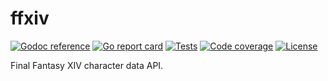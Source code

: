 # ffxiv

[![Godoc reference][godoc-image]][godoc-url]
[![Go report card][goreportcard-image]][goreportcard-url]
[![Tests][travis-image]][travis-url]
[![Code coverage][codecov-image]][codecov-url]
[![License][license-image]][license-url]

Final Fantasy XIV character data API.

[godoc-image]: https://godoc.org/github.com/animenotifier/ffxiv?status.svg
[godoc-url]: https://godoc.org/github.com/animenotifier/ffxiv
[goreportcard-image]: https://goreportcard.com/badge/github.com/animenotifier/ffxiv
[goreportcard-url]: https://goreportcard.com/report/github.com/animenotifier/ffxiv
[travis-image]: https://travis-ci.org/animenotifier/ffxiv.svg?branch=master
[travis-url]: https://travis-ci.org/animenotifier/ffxiv
[codecov-image]: https://codecov.io/gh/animenotifier/ffxiv/branch/master/graph/badge.svg
[codecov-url]: https://codecov.io/gh/animenotifier/ffxiv
[license-image]: https://img.shields.io/badge/license-MIT-blue.svg
[license-url]: https://github.com/animenotifier/ffxiv/blob/master/LICENSE
